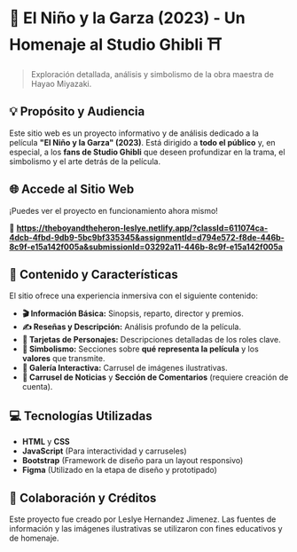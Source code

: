 # 🦢 El Niño y la Garza (2023) - Un Homenaje al Studio Ghibli ⛩️

> Exploración detallada, análisis y simbolismo de la obra maestra de Hayao Miyazaki.

## 💡 Propósito y Audiencia
Este sitio web es un proyecto informativo y de análisis dedicado a la película **"El Niño y la Garza" (2023)**. Está dirigido a **todo el público** y, en especial, a los **fans de Studio Ghibli** que deseen profundizar en la trama, el simbolismo y el arte detrás de la película.

## 🌐 Accede al Sitio Web
¡Puedes ver el proyecto en funcionamiento ahora mismo!

🔗 **https://theboyandtheheron-leslye.netlify.app/?classId=611074ca-4dcb-4fbd-9db9-5bc9bf335345&assignmentId=d794e572-f8de-446b-8c9f-e15a142f005a&submissionId=03292a11-446b-8c9f-e15a142f005a**

## 📜 Contenido y Características
El sitio ofrece una experiencia inmersiva con el siguiente contenido:

* **🎬 Información Básica:** Sinopsis, reparto, director y premios.
* **✍️ Reseñas y Descripción:** Análisis profundo de la película.
* **👤 Tarjetas de Personajes:** Descripciones detalladas de los roles clave.
* **🧠 Simbolismo:** Secciones sobre **qué representa la película** y los **valores** que transmite.
* **📸 Galería Interactiva:** Carrusel de imágenes ilustrativas.
* **📰 Carrusel de Noticias** y **Sección de Comentarios** (requiere creación de cuenta).

## 💻 Tecnologías Utilizadas
* **HTML** y **CSS**
* **JavaScript** (Para interactividad y carruseles)
* **Bootstrap** (Framework de diseño para un layout responsivo)
* **Figma** (Utilizado en la etapa de diseño y prototipado)

## 👥 Colaboración y Créditos
Este proyecto fue creado por Leslye Hernandez Jimenez. Las fuentes de información y las imágenes ilustrativas se utilizaron con fines educativos y de homenaje.
